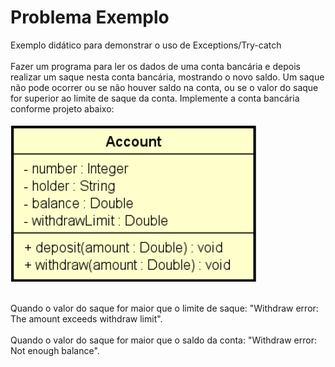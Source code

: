 # Problema Exemplo

Exemplo didático para demonstrar o uso de Exceptions/Try-catch
<br><br>
Fazer um programa para ler os dados de uma conta bancária e depois realizar um saque nesta conta bancária, mostrando o novo saldo. Um saque não pode ocorrer ou se não houver saldo na conta, 
ou se o valor do saque for superior ao limite de saque da conta. Implemente a conta bancária conforme projeto abaixo:
<br><br>
<img src="ClassDiagram.png">
<br><br>

Quando o valor do saque for maior que o limite de saque: "Withdraw error: The amount exceeds withdraw limit".
<br><br>
Quando o valor do saque for maior que o saldo da conta: "Withdraw error: Not enough balance".
